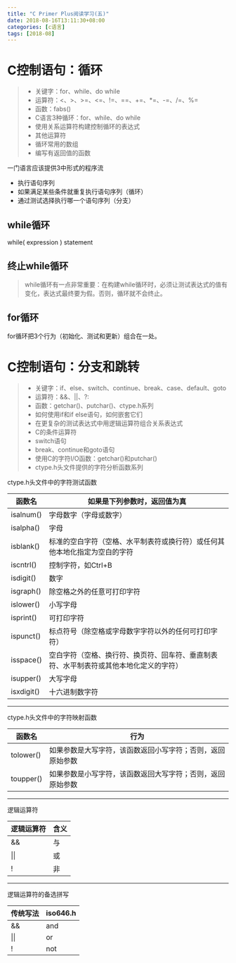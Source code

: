 ```yaml
---
title: "C Primer Plus阅读学习(五)"
date: 2018-08-16T13:11:30+08:00
categories: [c语言]
tags: [2018-08]
---
```


# C控制语句：循环

> + 关键字：for、while、do while
> + 运算符：<、>、>=、<=、!=、==、+=、*=、-=、/=、%=
> + 函数：fabs()
> + C语言3种循环：for、while、do while
> + 使用关系运算符构建控制循环的表达式
> + 其他运算符
> + 循环常用的数组
> + 编写有返回值的函数

一门语言应该提供3中形式的程序流

+ 执行语句序列
+ 如果满足某些条件就重复执行语句序列（循环）
+ 通过测试选择执行哪一个语句序列（分支）

## while循环

while( expression )
statement

## 终止while循环

> while循环有一点非常重要：在构建while循环时，必须让测试表达式的值有变化，表达式最终要为假。否则，循环就不会终止。

## for循环

for循环把3个行为（初始化、测试和更新）组合在一处。

# C控制语句：分支和跳转

> + 关键字：if、else、switch、continue、break、case、default、goto
> + 运算符：&&、||、?:
> + 函数：getchar()、putchar()、ctype.h系列
> + 如何使用if和if else语句，如何嵌套它们
> + 在更复杂的测试表达式中用逻辑运算符组合关系表达式
> + C的条件运算符
> + switch语句
> + break、continue和goto语句
> + 使用C的字符I/O函数：getchar()和putchar()
> + ctype.h头文件提供的字符分析函数系列

ctype.h头文件中的字符测试函数

|函数名|如果是下列参数时，返回值为真|
|---|---|
|isalnum()|字母数字（字母或数字）|
|isalpha()|字母|
|isblank()|标准的空白字符（空格、水平制表符或换行符）或任何其他本地化指定为空白的字符|
|iscntrl()|控制字符，如Ctrl+B|
|isdigit()|数字|
|isgraph()|除空格之外的任意可打印字符|
|islower()|小写字母|
|isprint()|可打印字符|
|ispunct()|标点符号（除空格或字母数字字符以外的任何可打印字符）|
|isspace()|空白字符（空格、换行符、换页符、回车符、垂直制表符、水平制表符或其他本地化定义的字符）|
|isupper()|大写字母|
|isxdigit()|十六进制数字符|

<hr />
ctype.h头文件中的字符映射函数

|函数名|行为|
|---|---|
|tolower()|如果参数是大写字符，该函数返回小写字符；否则，返回原始参数|
|toupper()|如果参数是小写字符，该函数返回大写字符；否则，返回原始参数|

<hr />
逻辑运算符

|逻辑运算符|含义|
|---|---|
|&&|与|
|\|\||或|
|!|非|

<hr />
逻辑运算符的备选拼写

|传统写法|iso646.h|
|---|---|
|&&|and|
|\|\||or|
|!|not|